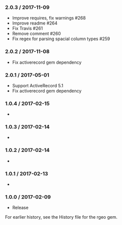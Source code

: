 ### 2.0.3 / 2017-11-09

* Improve requires, fix warnings #268
* Improve readme #264
* Fix Travis #261
* Remove comment #260
* Fix regex for parsing spacial column types #259

### 2.0.2 / 2017-11-08

* Fix activerecord gem dependency

### 2.0.1 / 2017-05-01

* Support ActiveRecord 5.1
* Fix activerecord gem dependency

### 1.0.4 / 2017-02-15

* 

### 1.0.3 / 2017-02-14

*

### 1.0.2 / 2017-02-14

* 

### 1.0.1 / 2017-02-13

* 

### 1.0.0 / 2017-02-09

* Release

For earlier history, see the History file for the rgeo gem.